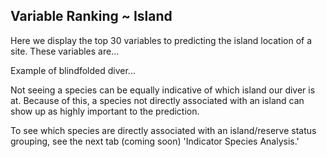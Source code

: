 

## Variable Ranking ~ Island

Here we display the top 30 variables to predicting the island location of a site. These variables are...

Example of blindfolded diver...

Not seeing a species can be equally indicative of which island our diver is at. Because of this, a species not directly associated with an island can show up as highly important to the prediction.

To see which species are directly associated with an island/reserve status grouping, see the next tab (coming soon) 'Indicator Species Analysis.' 

